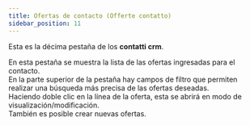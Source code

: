 ```yaml
---
title: Ofertas de contacto (Offerte contatto)
sidebar_position: 11
---
```


Esta es la décima pestaña de los **contatti crm**.

En esta pestaña se muestra la lista de las ofertas ingresadas para el contacto.  
En la parte superior de la pestaña hay campos de filtro que permiten realizar una búsqueda más precisa de las ofertas deseadas.  
Haciendo doble clic en la línea de la oferta, esta se abrirá en modo de visualización/modificación.  
También es posible crear nuevas ofertas.